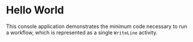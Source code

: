 # Hello World

This console application demonstrates the minimum code necessary to run a workflow, which is represented as a single `WriteLine` activity.
